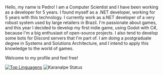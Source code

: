 Hello, my name is Pedro!
I am a Computer Scientist and I have been working as a developer for 5 years. I found myself as a .NET developer, working for 5 years with this technology. I currently work as a.NET developer of a very robust system used by large retailers in Brazil. I'm passionate about games, and this year I decided to develop my first indie game, using Godot with C#, because I'm a big enthusiast of open-source projects. I also tend to develop some bots for Discord servers that I'm part of. I am doing a postgraduate degree in Systems and Solutions Architecture, and I intend to apply this knowledge to the world of games.

Welcome to my profile and feel free!

[![Top Linguagens](https://github-readme-stats.vercel.app/api/top-langs/?username=lyrapedro&layout=compact&exclude_repo=projeto-portfolio,renato-sfera&langs_count=4&hide=html,css&theme=tokyonight)](https://github.com/anuraghazra/github-readme-stats)
![Karanalpe Status](https://github-readme-stats.vercel.app/api?username=lyrapedro&hide=contribs,prs&show_icons=true&theme=tokyonight)
